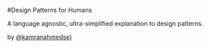 #Design Patterns for Humans

A language agnostic, ultra-simplified explanation to design patterns.

by [@kamranahmedse)](https://github.com/kamranahmedse)
